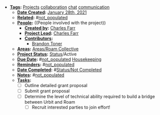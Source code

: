 - **[Tags](<../Tags.md>):** [Projects](<../Projects.md>) [collaboration](<../collaboration.md>) [chat](<../chat.md>) [communication](<../communication.md>)
    - **[Date Created](<../Date Created.md>):** [January 28th, 2021](<../January 28th, 2021.md>) 
    - **[Related](<../Related.md>):** #[not_populated](<../not_populated.md>)
    - **[People](<../People.md>):** ((People involved with the project))
        - **[Created by](<../Created by.md>):** [Charles Farr](<../Charles Farr.md>)
        - **[Project Lead](<../Project Lead.md>):** [Charles Farr](<../Charles Farr.md>)
        - **[Contributors](<../Contributors.md>):**
            - [Brandon Toner](<../Brandon Toner.md>)
    - **[Areas](<../Areas.md>):** [Areas/Roam Collective](<../Areas/Roam Collective.md>) 
    - **[Project Status](<../Project Status.md>):** [Status](<../Status.md>)/Active
    - **[Due Date](<../Due Date.md>):** #[not_populated](<../not_populated.md>) [Housekeeping](<../Housekeeping.md>)
    - **[Reminders](<../Reminders.md>):** #[not_populated](<../not_populated.md>) 
    - **[Date Completed](<../Date Completed.md>):** #[Status/Not Completed](<../Status/Not Completed.md>)
    - **[Notes](<../Notes.md>):** #[not_populated](<../not_populated.md>)
    - **[Tasks](<../Tasks.md>):** 
        - [ ] Outline detailed grant proposal
        - [ ] Submit grant proposal
        - [ ] Determine the level of technical ability required to build a bridge between Urbit and Roam
            - [ ] Recruit interested parties to join effort!
